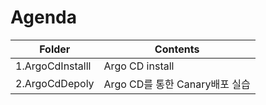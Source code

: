 # Agenda
| Folder | Contents             |
|-|-|
|1.ArgoCdInstalll                      | Argo CD install             |
|2.ArgoCdDepoly                        | Argo CD를 통한 Canary배포 실습 |
